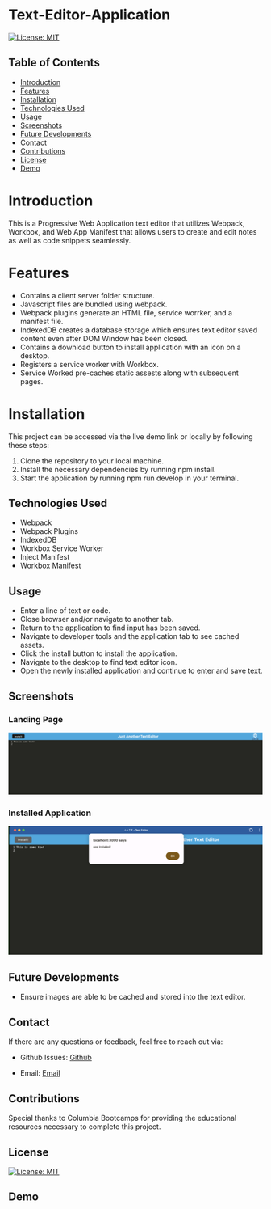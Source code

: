 # Text-Editor-Application

[![License: MIT](https://img.shields.io/badge/License-MIT-yellow.svg)](https://opensource.org/licenses/MIT)

## Table of Contents

* [Introduction](#introduction)
* [Features](#features)
* [Installation](#installation)
* [Technologies Used](#technologies-used)
* [Usage](#usage)
* [Screenshots](#screenshots)
* [Future Developments](#future-developments)
* [Contact](#contact)
* [Contributions](#contributions)
* [License](#license)
* [Demo](#demo)

# Introduction

This is a Progressive Web Application text editor that utilizes Webpack, Workbox, and Web App Manifest that allows users to create and edit notes as well as code snippets seamlessly.

# Features

* Contains a client server folder structure.
* Javascript files are bundled using webpack.
* Webpack plugins generate an HTML file, service worrker, and a manifest file.
* IndexedDB creates a database storage which ensures text editor saved content even after DOM Window has been closed.
* Contains a download button to install application with an icon on a desktop.
* Registers a service worker with Workbox.
* Service Worked pre-caches static assests along with subsequent pages.

# Installation

This project can be accessed via the live demo link or locally by following these steps:

1. Clone the repository to your local machine.
2. Install the necessary dependencies by running npm install.
3. Start the application by running npm run develop in your terminal.

## Technologies Used

* Webpack
* Webpack Plugins
* IndexedDB
* Workbox Service Worker
* Inject Manifest
* Workbox Manifest

## Usage

* Enter a line of text or code.
* Close browser and/or navigate to another tab.
* Return to the application to find input has been saved.
* Navigate to developer tools and the application tab to see cached assets.
* Click the install button to install the application.
* Navigate to the desktop to find text editor icon.
* Open the newly installed application and continue to enter and save text.

## Screenshots

### Landing Page

![Screenshot 1](./client/src/images/text1.png)

### Installed Application

![Screenshot 2](./client/src/images/text2.png)

## Future Developments

* Ensure images are able to be cached and stored into the text editor.

## Contact

If there are any questions or feedback, feel free to reach out via: 

* Github Issues: [Github](http://Github.com/Taylor-Brandon)

* Email: [Email](mailto://taylorbrandon.dev@gmail.com)

## Contributions

Special thanks to Columbia Bootcamps for providing the educational resources necessary to complete this project.

## License

[![License: MIT](https://img.shields.io/badge/License-MIT-yellow.svg)](https://opensource.org/licenses/MIT)

## Demo